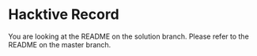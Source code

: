 # Hacktive Record

You are looking at the README on the solution branch. Please refer to the README on the master branch.
